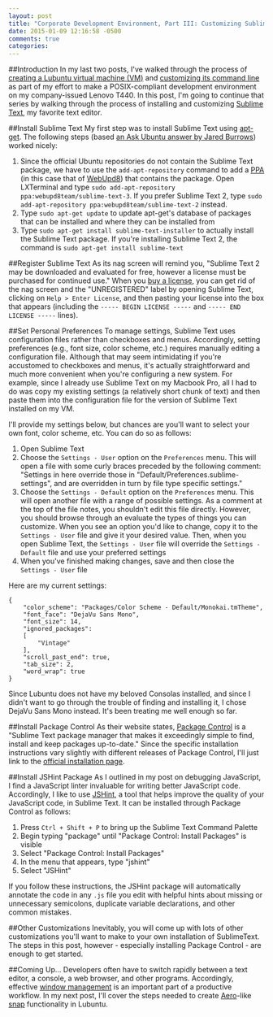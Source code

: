 ```yaml
---
layout: post
title: "Corporate Development Environment, Part III: Customizing Sublime Text"
date: 2015-01-09 12:16:58 -0500
comments: true
categories: 
---
```

##Introduction
In my last two posts, I've walked through the process of [creating a Lubuntu virtual machine (VM)](http://doneallison.com/blog/2014/12/23/creating-a-development-environment-on-my-company-issued-laptop/) and [customizing its command line](http://doneallison.com/blog/2014/12/24/customizing-the-command-line/) as part of my effort to make a POSIX-compliant development environment on my company-issued Lenovo T440. In this post, I'm going to continue that series by walking through the process of installing and customizing [Sublime Text](http://www.sublimetext.com/), my favorite text editor.<!--more-->

##Install Sublime Text
My first step was to install Sublime Text using [apt-get](http://en.wikipedia.org/wiki/Advanced_Packaging_Tool). The following steps (based [an Ask Ubuntu answer by Jared Burrows](http://askubuntu.com/questions/172698/how-do-i-install-sublime-text-2-3)) worked nicely:

1. Since the official Ubuntu repositories do not contain the Sublime Text package, we have to use the `add-apt-repository` command to add a [PPA](http://en.wikipedia.org/wiki/Personal_Package_Archive) (in this case that of [WebUpd8](http://www.webupd8.org/)) that contains the package. Open LXTerminal and type `sudo add-apt-repository ppa:webupd8team/sublime-text-3`. If you prefer Sublime Text 2, type `sudo add-apt-repository ppa:webupd8team/sublime-text-2` instead.
1. Type `sudo apt-get update` to update apt-get's database of packages that can be installed and where they can be installed from
1. Type `sudo apt-get install sublime-text-installer` to actually install the Sublime Text package. If you're installing Sublime Text 2, the command is `sudo apt-get install sublime-text`

##Register Sublime Text
As its nag screen will remind you, "Sublime Text 2 may be downloaded and evaluated for free, however a license must be purchased for continued use." When you [buy a license](https://www.sublimetext.com/buy), you can get rid of the nag screen and the "UNREGISTERED" label by opening Sublime Text, clicking on `Help > Enter License`, and then pasting your license into the box that appears (including the `----- BEGIN LICENSE -----` and `----- END LICENSE -----` lines).

##Set Personal Preferences
To manage settings, Sublime Text uses configuration files rather than checkboxes and menus. Accordingly, setting preferences (e.g., font size, color scheme, etc.) requires manually editing a configuration file. Although that may seem intimidating if you're accustomed to checkboxes and menus, it's actually straightforward and much more convenient when you're configuring a new system. For example, since I already use Sublime Text on my Macbook Pro, all I had to do was copy my existing settings (a relatively short chunk of text) and then paste them into the configuration file for the version of Sublime Text installed on my VM.

I'll provide my settings below, but chances are you'll want to select your own font, color scheme, etc. You can do so as follows:

1. Open Sublime Text
1. Choose the `Settings - User` option on the `Preferences` menu. This will open a file with some curly braces preceded by the following comment: "Settings in here override those in "Default/Preferences.sublime-settings", and are overridden in turn by file type specific settings."
1. Choose the `Settings - Default` option on the `Preferences` menu. This will open another file with a range of possible settings. As a comment at the top of the file notes, you shouldn't edit this file directly. However, you should browse through an evaluate the types of things you can customize. When you see an option you'd like to change, copy it to the `Settings - User` file and give it your desired value. Then, when you open Sublime Text, the `Settings - User` file will override the `Settings - Default` file and use your preferred settings
1. When you've finished making changes, save and then close the `Settings - User` file

Here are my current settings:
```
{
	"color_scheme": "Packages/Color Scheme - Default/Monokai.tmTheme",
	"font_face": "DejaVu Sans Mono",
	"font_size": 14,
	"ignored_packages":
	[
		"Vintage"
	],
	"scroll_past_end": true,
	"tab_size": 2,
	"word_wrap": true
}
```
Since Lubuntu does not have my beloved Consolas installed, and since I didn't want to go through the trouble of finding and installing it, I chose DejaVu Sans Mono instead. It's been treating me well enough so far.

##Install Package Control
As their website states, [Package Control](https://packagecontrol.io/) is a "Sublime Text package manager that makes it exceedingly simple to find, install and keep packages up-to-date." Since the specific installation instructions vary slightly with different releases of Package Control, I'll just link to the [official installation page](https://packagecontrol.io/installation#st3).

##Install JSHint Package
As I outlined in my post on debugging JavaScript, I find a JavaScript linter invaluable for writing better JavaScript code. Accordingly, I like to use [JSHint](http://jshint.com/), a tool that helps improve the quality of your JavaScript code, in Sublime Text. It can be installed through Package Control as follows:

1. Press `Ctrl + Shift + P` to bring up the Sublime Text Command Palette
1. Begin typing "package" until "Package Control: Install Packages" is visible
1. Select "Package Control: Install Packages"
1. In the menu that appears, type "jshint"
1. Select "JSHint"

If you follow these instructions, the JSHint package will automatically annotate the code in any `.js` file you edit with helpful hints about missing or unnecessary semicolons, duplicate variable declarations, and other common mistakes.

##Other Customizations
Inevitably, you will come up with lots of other customizations you'll want to make to your own installation of SublimeText. The steps in this post, however - especially installing Package Control - are enough to get started.

##Coming Up...
Developers often have to switch rapidly between a text editor, a console, a web browser, and other programs. Accordingly, effective [window management](http://en.wikipedia.org/wiki/Window_manager) is an important part of a productive workflow. In my next post, I'll cover the steps needed to create [Aero](http://en.wikipedia.org/wiki/Windows_Aero)-like [snap](http://windows.microsoft.com/en-us/windows7/products/features/snap) functionality in Lubuntu.